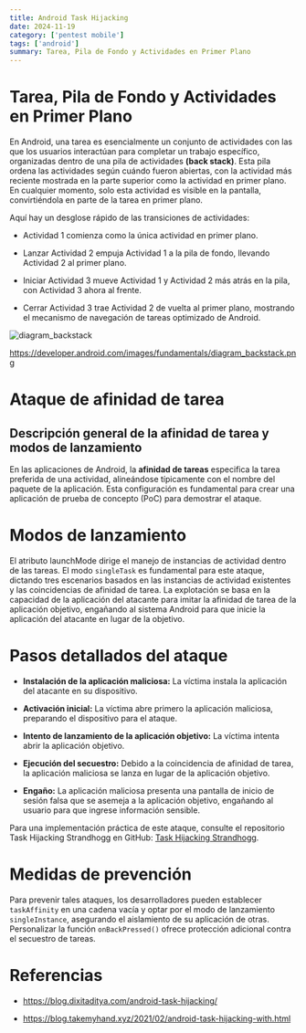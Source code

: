 ```yaml
---
title: Android Task Hijacking
date: 2024-11-19
category: ['pentest mobile']
tags: ['android']
summary: Tarea, Pila de Fondo y Actividades en Primer Plano
---
```


# Tarea, Pila de Fondo y Actividades en Primer Plano

En Android, una tarea es esencialmente un conjunto de actividades con las que los usuarios interactúan para completar un trabajo específico, organizadas dentro de una pila de actividades **(back stack)**. Esta pila ordena las actividades según cuándo fueron abiertas, con la actividad más reciente mostrada en la parte superior como la actividad en primer plano. En cualquier momento, solo esta actividad es visible en la pantalla, convirtiéndola en parte de la tarea en primer plano.

Aquí hay un desglose rápido de las transiciones de actividades:

- Actividad 1 comienza como la única actividad en primer plano.

- Lanzar Actividad 2 empuja Actividad 1 a la pila de fondo, llevando Actividad 2 al primer plano.

- Iniciar Actividad 3 mueve Actividad 1 y Actividad 2 más atrás en la pila, con Actividad 3 ahora al frente.

- Cerrar Actividad 3 trae Actividad 2 de vuelta al primer plano, mostrando el mecanismo de navegación de tareas optimizado de Android.

![diagram_backstack](https://developer.android.com/images/fundamentals/diagram_backstack.png)

https://developer.android.com/images/fundamentals/diagram_backstack.png

# Ataque de afinidad de tarea

## Descripción general de la afinidad de tarea y modos de lanzamiento

En las aplicaciones de Android, la **afinidad de tareas** especifica la tarea preferida de una actividad, alineándose típicamente con el nombre del paquete de la aplicación. Esta configuración es fundamental para crear una aplicación de prueba de concepto (PoC) para demostrar el ataque.

# Modos de lanzamiento

El atributo launchMode dirige el manejo de instancias de actividad dentro de las tareas. El modo `singleTask` es fundamental para este ataque, dictando tres escenarios basados en las instancias de actividad existentes y las coincidencias de afinidad de tarea. La explotación se basa en la capacidad de la aplicación del atacante para imitar la afinidad de tarea de la aplicación objetivo, engañando al sistema Android para que inicie la aplicación del atacante en lugar de la objetivo.

# Pasos detallados del ataque

- **Instalación de la aplicación maliciosa:** La víctima instala la aplicación del atacante en su dispositivo.

- **Activación inicial:** La víctima abre primero la aplicación maliciosa, preparando el dispositivo para el ataque.

- **Intento de lanzamiento de la aplicación objetivo:** La víctima intenta abrir la aplicación objetivo.

- **Ejecución del secuestro:** Debido a la coincidencia de afinidad de tarea, la aplicación maliciosa se lanza en lugar de la aplicación objetivo.

- **Engaño:** La aplicación maliciosa presenta una pantalla de inicio de sesión falsa que se asemeja a la aplicación objetivo, engañando al usuario para que ingrese información sensible.

Para una implementación práctica de este ataque, consulte el repositorio Task Hijacking Strandhogg en GitHub: [Task Hijacking Strandhogg](https://github.com/az0mb13/Task_Hijacking_Strandhogg).

# Medidas de prevención

Para prevenir tales ataques, los desarrolladores pueden establecer `taskAffinity` en una cadena vacía y optar por el modo de lanzamiento `singleInstance`, asegurando el aislamiento de su aplicación de otras. Personalizar la función `onBackPressed()` ofrece protección adicional contra el secuestro de tareas.

# Referencias

- https://blog.dixitaditya.com/android-task-hijacking/

- https://blog.takemyhand.xyz/2021/02/android-task-hijacking-with.html
